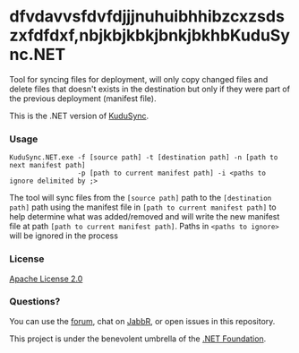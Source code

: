 dfvdavvsfdvfdjjjnuhuibhhibzcxzsdszxfdfdxf,nbjkbjkbkjbnkjbkhbKuduSync.NET
============

Tool for syncing files for deployment, will only copy changed files and delete files that doesn't exists in the destination but only if they were part of the previous deployment (manifest file).

This is the .NET version of [KuduSync](https://github.com/projectkudu/KuduSync).

### Usage

```
KuduSync.NET.exe -f [source path] -t [destination path] -n [path to next manifest path]
                 -p [path to current manifest path] -i <paths to ignore delimited by ;>
```

The tool will sync files from the `[source path]` path to the `[destination path]` path using the manifest file in `[path to current manifest path]` to help determine what was added/removed and will write the new manifest file at path `[path to current manifest path]`.
Paths in `<paths to ignore>` will be ignored in the process

### License

[Apache License 2.0](https://github.com/projectkudu/KuduSync.NET/blob/master/LICENSE.txt)


### Questions?

You can use the [forum](http://social.msdn.microsoft.com/Forums/en-US/azuregit/threads), chat on [JabbR](https://jabbr.net/#/rooms/kudu), or open issues in this repository.

This project is under the benevolent umbrella of the [.NET Foundation](http://www.dotnetfoundation.org/).
